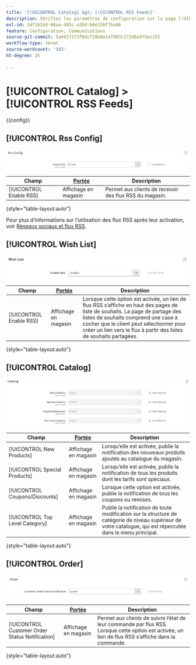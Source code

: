 ```yaml
---
title: '[!UICONTROL Catalog] &gt; [!UICONTROL RSS Feeds]'
description: Vérifiez les paramètres de configuration sur la page [!UICONTROL Catalog] &gt; [!UICONTROL RSS Feeds] de l’administrateur Commerce.
exl-id: 3d71b1b9-08aa-495c-a269-b6e336f7ba06
feature: Configuration, Communications
source-git-commit: 5a4417373f6dc720e8e14f883c27348a475ec255
workflow-type: tm+mt
source-wordcount: '183'
ht-degree: 2%

---
```


# [!UICONTROL Catalog] > [!UICONTROL RSS Feeds]

{{config}}

## [!UICONTROL Rss Config]

![Configuration Rss](./assets/rss-feeds-rss-config.png)<!-- zoom -->

<!-- [Rss Config](https://experienceleague.adobe.com/en/docs/commerce-admin/marketing/communications/social-rss) -->

| Champ | [Portée](../../getting-started/websites-stores-views.md#scope-settings) | Description |
|--- |--- |--- |
| [!UICONTROL Enable RSS] | Affichage en magasin | Permet aux clients de recevoir des flux RSS du magasin. |

{style="table-layout:auto"}

Pour plus d’informations sur l’utilisation des flux RSS après leur activation, voir [Réseaux sociaux et flux RSS](../../merchandising-promotions/social-rss.md).

## [!UICONTROL Wish List]

![Liste de souhaits](./assets/rss-feeds-wishlist.png)<!-- zoom -->

<!-- [Wish List](https://experienceleague.adobe.com/en/docs/commerce-admin/stores-sales/shopper-tools/wish-lists/wishlists) -->

| Champ | [Portée](../../getting-started/websites-stores-views.md#scope-settings) | Description |
|--- |--- |--- |
| [!UICONTROL Enable RSS] | Affichage en magasin | Lorsque cette option est activée, un lien de flux RSS s’affiche en haut des pages de liste de souhaits. La page de partage des listes de souhaits comprend une case à cocher que le client peut sélectionner pour créer un lien vers le flux à partir des listes de souhaits partagées. |

{style="table-layout:auto"}

## [!UICONTROL Catalog]

![Catalog](./assets/rss-feeds-catalog.png)<!-- zoom -->

<!-- [Catalog](https://experienceleague.adobe.com/en/docs/commerce-admin/catalog/catalog-menu) -->

| Champ | [Portée](../../getting-started/websites-stores-views.md#scope-settings) | Description |
|--- |--- |--- |
| [!UICONTROL New Products] | Affichage en magasin | Lorsqu’elle est activée, publie la notification des nouveaux produits ajoutés au catalogue du magasin. |
| [!UICONTROL Special Products] | Affichage en magasin | Lorsqu’elle est activée, publie la notification de tous les produits dont les tarifs sont spéciaux. |
| [!UICONTROL Coupons/Discounts] | Affichage en magasin | Lorsque cette option est activée, publie la notification de tous les coupons ou remises. |
| [!UICONTROL Top Level Category] | Affichage en magasin | Publie la notification de toute modification sur la structure de catégorie de niveau supérieur de votre catalogue, qui est répercutée dans le menu principal. |

{style="table-layout:auto"}

## [!UICONTROL Order]

![Order](./assets/rss-feeds-order.png)<!-- zoom -->

<!-- [Order](https://experienceleague.adobe.com/en/docs/commerce-admin/stores-sales/order-management/orders/order-status#notification) -->

| Champ | [Portée](../../getting-started/websites-stores-views.md#scope-settings) | Description |
|--- |--- |--- |
| [!UICONTROL Customer Order Status Notification] | Affichage en magasin | Permet aux clients de suivre l’état de leur commande par flux RSS. Lorsque cette option est activée, un lien de flux RSS s’affiche dans la commande. |

{style="table-layout:auto"}
